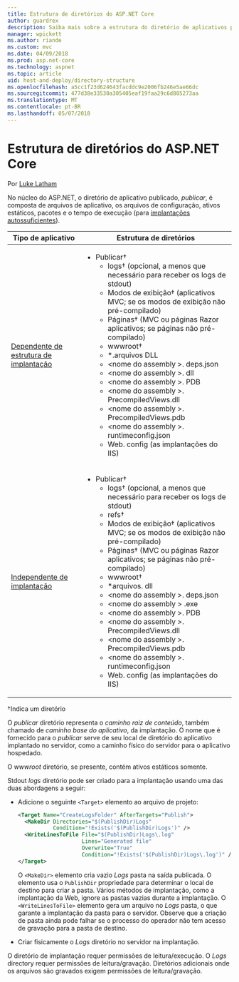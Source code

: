 ```yaml
---
title: Estrutura de diretórios do ASP.NET Core
author: guardrex
description: Saiba mais sobre a estrutura do diretório de aplicativos publicados do ASP.NET Core.
manager: wpickett
ms.author: riande
ms.custom: mvc
ms.date: 04/09/2018
ms.prod: asp.net-core
ms.technology: aspnet
ms.topic: article
uid: host-and-deploy/directory-structure
ms.openlocfilehash: a5cc1f23d624643facddc9e2006fb246e5ae66dc
ms.sourcegitcommit: 477d38e33530a305405eaf19faa29c6d805273aa
ms.translationtype: MT
ms.contentlocale: pt-BR
ms.lasthandoff: 05/07/2018
---
```

# <a name="aspnet-core-directory-structure"></a>Estrutura de diretórios do ASP.NET Core

Por [Luke Latham](https://github.com/guardrex)

No núcleo do ASP.NET, o diretório de aplicativo publicado, *publicar*, é composta de arquivos de aplicativo, os arquivos de configuração, ativos estáticos, pacotes e o tempo de execução (para [implantações autossuficientes](/dotnet/core/deploying/#self-contained-deployments-scd)).


| Tipo de aplicativo | Estrutura de diretórios |
| -------- | ------------------- |
| [Dependente de estrutura de implantação](/dotnet/core/deploying/#framework-dependent-deployments-fdd) | <ul><li>Publicar&dagger;<ul><li>logs&dagger; (opcional, a menos que necessário para receber os logs de stdout)</li><li>Modos de exibição&dagger; (aplicativos MVC; se os modos de exibição não pré-compilado)</li><li>Páginas&dagger; (MVC ou páginas Razor aplicativos; se páginas não pré-compilado)</li><li>wwwroot&dagger;</li><li>*\.arquivos DLL</li><li>\<nome do assembly >. deps.json</li><li>\<nome do assembly >. dll</li><li>\<nome do assembly >. PDB</li><li>\<nome do assembly >. PrecompiledViews.dll</li><li>\<nome do assembly >. PrecompiledViews.pdb</li><li>\<nome do assembly >. runtimeconfig.json</li><li>Web. config (as implantações do IIS)</li></ul></li></ul> |
| [Independente de implantação](/dotnet/core/deploying/#self-contained-deployments-scd) | <ul><li>Publicar&dagger;<ul><li>logs&dagger; (opcional, a menos que necessário para receber os logs de stdout)</li><li>refs&dagger;</li><li>Modos de exibição&dagger; (aplicativos MVC; se os modos de exibição não pré-compilado)</li><li>Páginas&dagger; (MVC ou páginas Razor aplicativos; se páginas não pré-compilado)</li><li>wwwroot&dagger;</li><li>\*arquivos. dll</li><li>\<nome do assembly >. deps.json</li><li>\<nome do assembly > .exe</li><li>\<nome do assembly >. PDB</li><li>\<nome do assembly >. PrecompiledViews.dll</li><li>\<nome do assembly >. PrecompiledViews.pdb</li><li>\<nome do assembly >. runtimeconfig.json</li><li>Web. config (as implantações do IIS)</li></ul></li></ul> |

&dagger;Indica um diretório

O *publicar* diretório representa o *caminho raiz de conteúdo*, também chamado de *caminho base do aplicativo*, da implantação. O nome que é fornecido para o *publicar* serve de seu local de diretório do aplicativo implantado no servidor, como a caminho físico do servidor para o aplicativo hospedado.

O *wwwroot* diretório, se presente, contém ativos estáticos somente.

Stdout *logs* diretório pode ser criado para a implantação usando uma das duas abordagens a seguir:

* Adicione o seguinte `<Target>` elemento ao arquivo de projeto:

   ```xml
   <Target Name="CreateLogsFolder" AfterTargets="Publish">
     <MakeDir Directories="$(PublishDir)Logs" 
              Condition="!Exists('$(PublishDir)Logs')" />
     <WriteLinesToFile File="$(PublishDir)Logs\.log" 
                       Lines="Generated file" 
                       Overwrite="True" 
                       Condition="!Exists('$(PublishDir)Logs\.log')" />
   </Target>
   ```

   O `<MakeDir>` elemento cria vazio *Logs* pasta na saída publicada. O elemento usa o `PublishDir` propriedade para determinar o local de destino para criar a pasta. Vários métodos de implantação, como a implantação da Web, ignore as pastas vazias durante a implantação. O `<WriteLinesToFile>` elemento gera um arquivo no *Logs* pasta, o que garante a implantação da pasta para o servidor. Observe que a criação de pasta ainda pode falhar se o processo do operador não tem acesso de gravação para a pasta de destino.

* Criar fisicamente o *Logs* diretório no servidor na implantação.

O diretório de implantação requer permissões de leitura/execução. O *Logs* directory requer permissões de leitura/gravação. Diretórios adicionais onde os arquivos são gravados exigem permissões de leitura/gravação.
